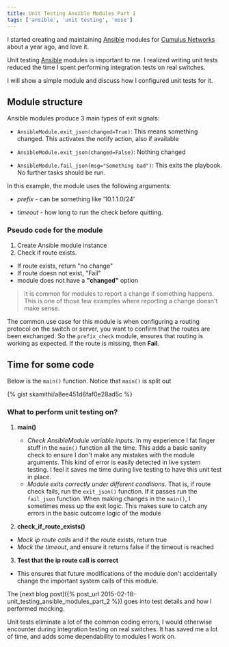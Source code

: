 ```yaml
---
title: Unit Testing Ansible Modules Part 1
tags: ['ansible', 'unit testing', 'nose']
---
```


I started creating and maintaining [Ansible](http://ansible.com) modules for
[Cumulus
Networks](http://github.com/CumulusNetworks/cumulus-linux-ansible-modules) about
a year ago, and love it.

Unit testing [Ansible](http://ansible.com) modules is important to me. I
realized writing unit tests reduced the time I spent performing integration
tests on real switches.

I will show a simple module and discuss how I configured unit tests for it.


## Module structure

Ansible modules produce 3 main types of exit signals:

* `AnsibleModule.exit_json(changed=True)`: This means something changed. This activates the notify action, also if available

* `AnsibleModule.exit_json(changed=False)`: Nothing changed

* `AnsibleModule.fail_json(msg="Something bad")`:  This exits the playbook. No
further tasks should be run.

In this example, the module uses the following arguments:

* _prefix_ - can be something like '10.1.1.0/24'

* _timeout_ - how long to run the check before quitting.

### Pseudo code for the module
1. Create Ansible module instance
2. Check if route exists.
 - If route exists, return "no change"
 - If route doesn not exist, "Fail"
 - module does not have a **"changed"** option

> It is common for modules to report a change if something happens. This is
one of those few examples where reporting a change doesn't make sense.

The common use case for this module is when configuring a routing protocol on
the switch or server, you want to confirm that the routes are been exchanged. So
the `prefix_check` module, ensures that routing is working as expected. If the
route is missing, then **Fail**.

## Time for some code

Below is the `main()` function. Notice that `main()` is split out

{% gist skamithi/a8ee451d6faf0e28ad5c %}

### What to perform unit testing on?
1. **main()**
	- *Check AnsibleModule variable inputs*. In my experience I fat finger stuff in the `main()` function all the time. This adds a basic sanity check to ensure
I don't make any mistakes with the module arguments.
This kind of error is easily detected in live system testing.
I feel it saves me time during live testing to have this unit test in place.
	- *Module exits correctly under different conditions*. That is, if route check fails, run the `exit_json()` function.
If it passes run the `fail_json` function. When making changes in the `main()`,
I sometimes mess up the exit logic. This makes sure to catch any errors in the basic outcome logic of the module

2. **check\_if\_route_exists()**
  - *Mock ip route calls* and if the route exists, return true
  - *Mock the timeout*, and ensure it returns false if the timeout is reached

3. **Test that the ip route call is correct**
  - This ensures that future modifications of the module
don't accidentally change the important system calls of
this module.

The [next blog post]({% post_url 2015-02-18-unit_testing_ansible_modules_part_2 %}) goes into test details and how I performed mocking.

Unit tests eliminate a lot of the common coding errors, I would otherwise
encounter during integration testing on real switches. It  has saved me a
lot of time, and adds some dependability to modules I work on.
